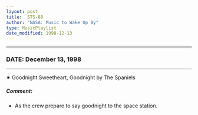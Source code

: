```yaml
---
layout: post
title:  STS-88
author: "NASA: Music to Wake Up By"
type: MusicPlaylist
date_modified: 1998-12-13
---
```


----
### DATE: December 13, 1998
----
✷ Goodnight Sweetheart, Goodnight by The Spaniels

##### Comment:
* As the crew prepare to say goodnight to the space station.
